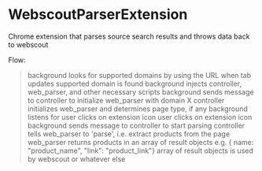 # WebscoutParserExtension
Chrome extension that parses source search results and throws data back to webscout

Flow:

> background looks for supported domains by using the URL when tab updates
> supported domain is found
> background injects controller, web_parser, and other necessary scripts
> background sends message to controller to initialize web_parser with domain X
> controller initializes web_parser and determines page type, if any
> background listens for user clicks on extension icon
> user clicks on extension icon
> background sends message to controller to start parsing
> controller tells web_parser to 'parse', i.e. extract products from the page
> web_parser returns products in an array of result objects e.g. { name: "product_name", "link": "product_link"}
> array of result objects is used by webscout or whatever else
